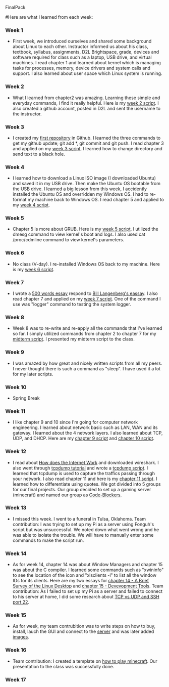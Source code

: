 FinalPack

#Here are what I learned from each week:
### Week 1
- First week, we introduced ourselves and shared some background about Linux to each other. Instructor informed us about his class, textbook, syllabus, assignments, D2L Brightspace, grade, devices and software  required for class such as a laptop, USB drive, and virtual machines. I read chapter 1 and learned about kernel which is managing tasks for processes, memory, device drivers and system calls and support. I also learned about user space which Linux system is running.
### Week 2
- What I learned from chapter2 was amazing. Learning these simple and everyday commands, I find it really helpful. Here is my [week 2 script](https://github.com/vangx033/Week3/blob/master/Week2.sh). I also created a github account, posted in D2L and sent the username to the instructor.  
### Week 3
- I created my [first repository](https://github.com/vangx033/hello-world) in Github. I learned the three commands to get my github update; git add *, git commit and git push. I read chapter 3 and applied on my [week 3 script](https://github.com/vangx033/Chapter3Script). I learned how to change directory and send text to a black hole. 
### Week 4
- I learned how to download a Linux ISO image (I downloaded Ubuntu) and saved it in my USB drive. Then make the Ubuntu OS bootable from the USB drive. I learned a big lesson from this week, I accidently installed the Ubuntu OS and overridden my Windows OS. I had to re-format my machine back to Windows OS. I read chapter 5 and applied to my [week 4 script](https://github.com/vangx033/ch4script).  
### Week 5
- Chapter 5 is more about GRUB. Here is my [week 5 script](https://github.com/vangx033/week5). I utilized the dmesg command to view kernel's boot and logs. I also used cat /proc/cdmline command to view kernel's parameters.
### Week 6
- No class (V-day). I re-installed Windows OS back to my machine. Here is my [week 6 script](https://github.com/vangx033/Week6).
### Week 7
- I wrote a [500 words essay](https://github.com/vangx033/week7) respond to [Bill Langenberg's eassay](https://tuftsdev.github.io/WebProgramming/notes/blangenberg.pdf). I also read chapter 7 and applied on my [week 7 script](https://github.com/vangx033/week7/blob/master/Ch7script.sh). One of the command I use was "logger" command to testing the system logger.   
### Week 8
- Week 8 was to re-write and re-apply all the commands that I've learned so far. I simply utilized commands from chapter 2 to chapter 7 for my [midterm script](https://github.com/vangx033/week8/blob/master/Week8Script.sh). I presented my midterm script to the class.  
### Week 9
- I was amazed by how great and nicely written scripts from all my peers. I never thought there is such a command as "sleep". I have used it a lot for my later scripts.
### Week 10
- Spring Break
### Week 11
- I like chapter 9 and 10 since I'm going for computer network engineering. I learned about network basic such as LAN, WAN and its gateway. I learned about the 4 network layers. I also learned about TCP, UDP, and DHCP. Here are my [chapter 9 script](https://github.com/vangx033/Chapter9/blob/master/Ch9script.sh) and [chapter 10 script](https://github.com/vangx033/Chapter10/blob/master/Ch10script.sh). 
### Week 12
- I read about [How does the Internet Work](http://en.tldp.org/HOWTO/Unix-and-Internet-Fundamentals-HOWTO/internet.html) and downloaded wireshark. I also went through [tcpdump tutorial](https://danielmiessler.com/study/tcpdump/) and wrote a [tcpdump script](https://github.com/vangx033/Chapter11/blob/master/tcpdumpscript.sh). I learned that tcpdump is used to capture the traffics passing through your network. I also read chapter 11 and here is my [chapter 11 script](https://github.com/vangx033/Chapter11/blob/master/Ch11script.sh). I learned how to differentiate using quotes. 
We got divided into 5 groups for our final projects. Our group decided to set up a gaming server (minecraft) and named our group as [Code-Blockers](https://github.com/grenack/Code-Blockers). 
### Week 13
- I missed this week. I went to a funeral in Tulsa, Oklahoma.
Team contribution: I was trying to set up my Pi as a server using Fonguh's script but was unsuccessful. We noted down what went wrong and he was able to isolate the trouble. We will have to manually enter some commands to make the script run. 
### Week 14
- As for week 14, chapter 14 was about Window Managers and chapter 15 was about the C compiler. I learned some commands such as "xwininfo" to see the location of the icon and "xlsclients -l" to list all the window IDs for its clients. Here are my two essays for [chapter 14 - A Brief Survey of the Linux Desktop](https://github.com/vangx033/Week14/blob/master/Ch14.md) and [chapter 15 - Devevopment Tools](https://github.com/vangx033/Week14/blob/master/Ch15.md).
Team contribution: As I failed to set up my Pi as a server and failed to connect to his server at home, I did some research about [TCP vs UDP and SSH port 22](https://github.com/vangx033/Week14/blob/master/README.md).
### Week 15
- As for week, my team contrubition was to write steps on how to buy, install, lauch the GUI and connect to the [server](https://github.com/vangx033/Week15/blob/master/AccessingMinecraftServer.sh) and was later added [images](https://github.com/grenack/Code-Blockers/blob/master/AccessingMinecraftServer.md). 
### Week 16
- Team contribution: I created a template on [how to play minecraft](https://github.com/vangx033/Week16/blob/master/HowToPlay.md). Our presentation to the class was successfully done.
### Week 17
